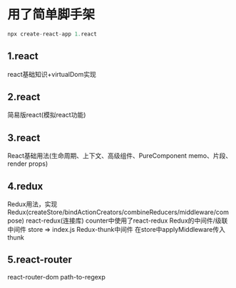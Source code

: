 # 用了简单脚手架

``` javascript
npx create-react-app 1.react
```

## 1.react

  react基础知识+virtualDom实现

## 2.react

  简易版react(模拟react功能)

## 3.react

  React基础用法(生命周期、上下文、高级组件、PureComponent memo、片段、render props)

## 4.redux

  Redux用法，实现Redux(createStore/bindActionCreators/combineReducers/middleware/compose)
  react-redux(连接库)  counter中使用了react-redux
  Redux的中间件/级联中间件 store => index.js
  Redux-thunk中间件 在store中applyMiddleware传入thunk

## 5.react-router

  react-router-dom  path-to-regexp
  